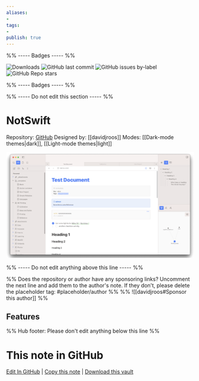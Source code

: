 ```yaml
---
aliases:
- 
tags: 
- 
publish: true
---
```


%% ----- Badges ----- %%

![Downloads](https://img.shields.io/badge/downloads-5454-573E7A?style=for-the-badge&logo=)
![GitHub last commit](https://img.shields.io/github/last-commit/davidjroos/obsidian-notswift?color=573E7A&label=last%20update&logo=github&style=for-the-badge)
![GitHub issues by-label](https://img.shields.io/github/issues/davidjroos/obsidian-notswift/help%20wanted?color=573E7A&logo=github&style=for-the-badge) 
![GitHub Repo stars](https://img.shields.io/github/stars/davidjroos/obsidian-notswift?color=573E7A&logo=github&style=for-the-badge)

%% ----- Badges ----- %%

%% ----- Do not edit this section ----- %%

# NotSwift

Repository: [GitHub](https://github.com/davidjroos/obsidian-notswift)
Designed by: [[davidjroos]]
Modes: [[Dark-mode themes|dark]], [[Light-mode themes|light]]



![screenshot](https://github.com/davidjroos/obsidian-notswift/raw/HEAD/screenie.png)

%% ----- Do not edit anything above this line ----- %% 

%% Does the repository or author have any sponsoring links? Uncomment the next line and add them to the author's note. If they don't, please delete the placeholder tag: #placeholder/author %%
%% ![[davidjroos#Sponsor this author]] %%


## Features



%% Hub footer: Please don't edit anything below this line %%

# This note in GitHub

<span class="git-footer">[Edit In GitHub](https://github.dev/obsidian-community/obsidian-hub/blob/main/02%20-%20Community%20Expansions/02.05%20All%20Community%20Expansions/Themes/NotSwift.md "git-hub-edit-note") | [Copy this note](https://raw.githubusercontent.com/obsidian-community/obsidian-hub/main/02%20-%20Community%20Expansions/02.05%20All%20Community%20Expansions/Themes/NotSwift.md "git-hub-copy-note") | [Download this vault](https://github.com/obsidian-community/obsidian-hub/archive/refs/heads/main.zip "git-hub-download-vault") </span>
